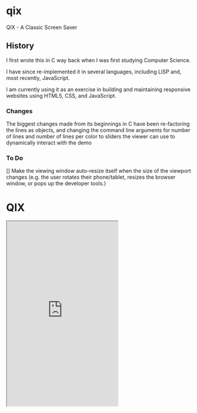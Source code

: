# qix
QIX - A Classic Screen Saver

## History
I first wrote this in C way back when I was first studying Computer Science.

I have since re-implemented it in several languages, including LISP and,
most recently, JavaScript.

I am currently using it as an exercise in building and maintaining responsive
websites using HTML5, CSS, and JavaScript.

### Changes
The biggest changes made from its beginnings in C have been re-factoring the
lines as objects, and changing the command line arguments for number of lines
and number of lines per color to sliders the viewer can use to dynamically
interact with the demo

### To Do
[] Make the viewing window auto-resize itself when the size of the viewport changes (e.g. the user rotates their phone/tablet, resizes the browser window, or pops up the developer tools.)

# QIX

<iframe src="https://github.com/rdemanow/qix/blob/main/foriframe.html" title="QIX" onload="qix()" height = 500>
</iframe>
